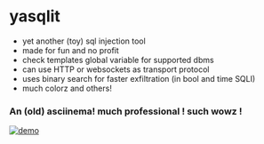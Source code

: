 # yasqlit
* yet another (toy) sql injection tool
* made for fun and no profit
* check templates global variable for supported dbms
* can use HTTP or websockets as transport protocol
* uses binary search for faster exfiltration (in bool and time SQLI)
* much colorz and others!

### An (old) asciinema! much professional ! such wowz !

[![demo](https://asciinema.org/a/269728.svg)](https://asciinema.org/a/269728?autoplay=1)